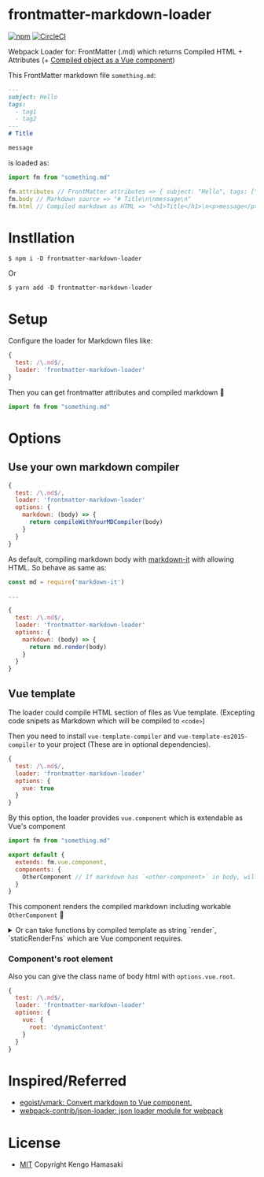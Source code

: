 # frontmatter-markdown-loader

[![npm](https://img.shields.io/npm/v/frontmatter-markdown-loader.svg?style=for-the-badge)](https://www.npmjs.com/package/frontmatter-markdown-loader)
[![CircleCI](https://img.shields.io/circleci/project/github/hmsk/frontmatter-markdown-loader.svg?style=for-the-badge)](https://circleci.com/gh/hmsk/frontmatter-markdown-loader/tree/master)


Webpack Loader for: FrontMatter (.md) which returns Compiled HTML + Attributes (+ [Compiled object as a Vue component](https://github.com/hmsk/frontmatter-markdown-loader-vue-sample))

This FrontMatter markdown file `something.md`:

```md
---
subject: Hello
tags:
  - tag1
  - tag2
---
# Title

message
```

is loaded as:

```js
import fm from "something.md"

fm.attributes // FrontMatter attributes => { subject: "Hello", tags: ["tag1", "tag2"] }
fm.body // Markdown source => "# Title\n\nmessage\n"
fm.html // Compiled markdown as HTML => "<h1>Title</h1>\n<p>message</p>\n"
```

# Instllation

```
$ npm i -D frontmatter-markdown-loader
```

Or

```
$ yarn add -D frontmatter-markdown-loader
```

# Setup

Configure the loader for Markdown files like:

```js
{
  test: /\.md$/,
  loader: 'frontmatter-markdown-loader'
}
```

Then you can get frontmatter attributes and compiled markdown 🎉

```js
import fm from "something.md"
```

# Options

## Use your own markdown compiler

```js
{
  test: /\.md$/,
  loader: 'frontmatter-markdown-loader'
  options: {
    markdown: (body) => {
      return compileWithYourMDCompiler(body)
    }
  }
}
```

As default, compiling markdown body with [markdown-it](https://www.npmjs.com/package/markdown-it) with allowing HTML. So behave as same as:

```js
const md = require('markdown-it')

...

{
  test: /\.md$/,
  loader: 'frontmatter-markdown-loader'
  options: {
    markdown: (body) => {
      return md.render(body)
    }
  }
}
```

## Vue template

The loader could compile HTML section of files as Vue template. (Excepting code snipets as Markdown which will be compiled to `<code>`)

Then you need to install `vue-template-compiler` and `vue-template-es2015-compiler` to your project (These are in optional dependencies).


```js
{
  test: /\.md$/,
  loader: 'frontmatter-markdown-loader'
  options: {
    vue: true
  }
}
```

By this option, the loader provides `vue.component` which is extendable as Vue's component

```js
import fm from "something.md"

export default {
  extends: fm.vue.component,
  components: {
    OtherComponent // If markdown has `<other-component>` in body, will work :)
  }
}
```

This component renders the compiled markdown including workable `OtherComponent` 🎉

<details><summary>
Or can take functions by compiled template as string `render`, `staticRenderFns` which are Vue component requires.
</summary>

```js
import fm from "something.md"

fm.vue.render //=> render function as string
fm.vue.staticRenderFns //=> List of staticRender function as string
```

so, you can use them in your Vue component:

```js
import OtherComponent from "OtherComponent.vue"

export default {
  data () {
    return {
      templateRender: null
    }
  },

  components: {
    OtherComponent // If markdown has `<other-component>` in body, will work :)
  },

  render (createElement) {
    return this.templateRender ? this.templateRender() : createElement("div", "Rendering");
  },

  created () {
    this.templateRender = new Function(fm.vue.render)();
    this.$options.staticRenderFns = new Function(fm.vue.staticRenderFns)();
  }
}
```
</details>

### Component's root element

Also you can give the class name of body html with `options.vue.root`.

```js
{
  test: /\.md$/,
  loader: 'frontmatter-markdown-loader'
  options: {
    vue: {
      root: 'dynamicContent'
    }
  }
}
```

# Inspired/Referred

- [egoist/vmark: Convert markdown to Vue component.](https://github.com/egoist/vmark)
- [webpack-contrib/json-loader: json loader module for webpack](https://github.com/webpack-contrib/json-loader)

# License

- [MIT](LICENSE) Copyright Kengo Hamasaki
